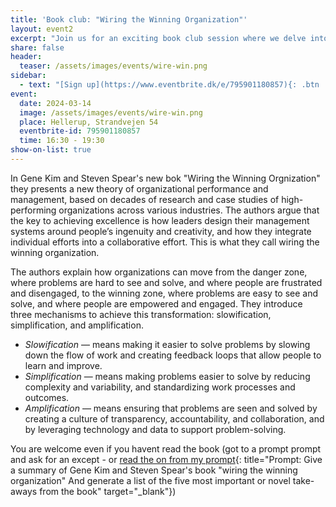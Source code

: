 ```yaml
---
title: 'Book club: "Wiring the Winning Organization"'
layout: event2
excerpt: "Join us for an exciting book club session where we delve into the thought-provoking book 'Wiring the Winning Organization' by Gene Kim and Steven Spear. Get ready to explore the secrets of successful organizations and learn how to apply their strategies in your own workplace."
share: false
header:
  teaser: /assets/images/events/wire-win.png
sidebar:
  - text: "[Sign up](https://www.eventbrite.dk/e/795901180857){: .btn .btn--success target='_blank'}"
event:
  date: 2024-03-14
  image: /assets/images/events/wire-win.png
  place: Hellerup, Strandvejen 54
  eventbrite-id: 795901180857
  time: 16:30 - 19:30
show-on-list: true
---
```


In Gene Kim and Steven Spear's new bok "Wiring the Winning Orgnization" they presents a new theory of organizational performance and management, based on decades of research and case studies of high-performing organizations across various industries. The authors argue that the key to achieving excellence is how leaders design their management systems around people’s ingenuity and creativity, and how they integrate individual efforts into a collaborative effort. This is what they call wiring the winning
organization.

The authors explain how organizations can move from the danger zone, where problems are hard to see and
solve, and where people are frustrated and disengaged, to the winning zone, where problems are easy to see
and solve, and where people are empowered and engaged. They introduce three mechanisms to achieve this
transformation: slowification, simplification, and amplification.

- *Slowification*  — means making it easier to solve problems by slowing down the flow of work and creating
feedback loops that allow people to learn and improve.
- *Simplification* — means making problems easier to solve by reducing complexity and variability, and
standardizing work processes and outcomes.
- *Amplification* — means ensuring that problems are seen and solved by creating a culture of transparency,
accountability, and collaboration, and by leveraging technology and data to support problem-solving.

You are welcome even if you havent read the book (got to a prompt prompt and ask for an except - or [read the on from my prompt](assets/pdf/Kim-and-Spears-Wiring_the_winning_organization.pdf){: title="Prompt: Give a summary of Gene Kim and Steven Spear's book "wiring the winning organization" And generate a list of the five most important or novel take-aways from the book" target="_blank"})
